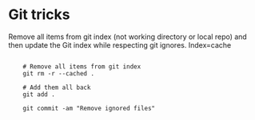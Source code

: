 # Git tricks

Remove all items from git index (not working directory or local repo) and then update the Git index while respecting git ignores. Index=cache

````

	# Remove all items from git index
	git rm -r --cached .
	
	# Add them all back
	git add .

	git commit -am "Remove ignored files"

````